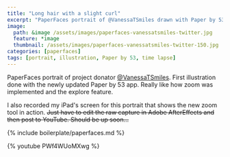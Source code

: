 ```yaml
---
title: "Long hair with a slight curl"
excerpt: "PaperFaces portrait of @VanessaTSmiles drawn with Paper by 53 on an iPad."
image: 
  path: &image /assets/images/paperfaces-vanessatsmiles-twitter.jpg 
  feature: *image
  thumbnail: /assets/images/paperfaces-vanessatsmiles-twitter-150.jpg
categories: [paperfaces]
tags: [portrait, illustration, Paper by 53, time lapse]
---
```


PaperFaces portrait of project donator [@VanessaTSmiles](https://twitter.com/VanessaTSmiles). First illustration done with the newly updated Paper by 53 app. Really like how zoom was implemented and the explore feature.

I also recorded my iPad's screen for this portrait that shows the new zoom tool in action. <del>Just have to edit the raw capture in Adobe AfterEffects and then post to YouTube. Should be up soon…</del>

{% include boilerplate/paperfaces.md %}

{% youtube PWf4WUoMXwg %}
